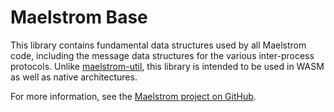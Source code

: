 # Maelstrom Base

This library contains fundamental data structures used by all Maelstrom code,
including the message data structures for the various inter-process protocols.
Unlike [maelstrom-util](../maelstrom-util), this library is intended to be used
in WASM as well as native architectures.

For more information, see the [Maelstrom project on
GitHub](https://github.com/maelstrom-software/maelstrom).

